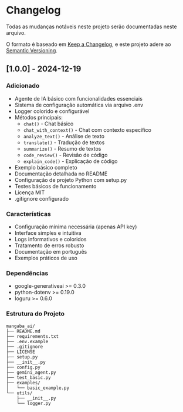 # Changelog

Todas as mudanças notáveis neste projeto serão documentadas neste arquivo.

O formato é baseado em [Keep a Changelog](https://keepachangelog.com/pt-BR/1.0.0/),
e este projeto adere ao [Semantic Versioning](https://semver.org/spec/v2.0.0.html).

## [1.0.0] - 2024-12-19

### Adicionado
- Agente de IA básico com funcionalidades essenciais
- Sistema de configuração automática via arquivo .env
- Logger colorido e configurável
- Métodos principais:
  - `chat()` - Chat básico
  - `chat_with_context()` - Chat com contexto específico
  - `analyze_text()` - Análise de texto
  - `translate()` - Tradução de textos
  - `summarize()` - Resumo de textos
  - `code_review()` - Revisão de código
  - `explain_code()` - Explicação de código
- Exemplo básico completo
- Documentação detalhada no README
- Configuração de projeto Python com setup.py
- Testes básicos de funcionamento
- Licença MIT
- .gitignore configurado

### Características
- Configuração mínima necessária (apenas API key)
- Interface simples e intuitiva
- Logs informativos e coloridos
- Tratamento de erros robusto
- Documentação em português
- Exemplos práticos de uso

### Dependências
- google-generativeai >= 0.3.0
- python-dotenv >= 0.19.0
- loguru >= 0.6.0

### Estrutura do Projeto
```
mangaba_ai/
├── README.md
├── requirements.txt
├── .env.example
├── .gitignore
├── LICENSE
├── setup.py
├── __init__.py
├── config.py
├── gemini_agent.py
├── test_basic.py
├── examples/
│   └── basic_example.py
└── utils/
    ├── __init__.py
    └── logger.py
```
